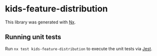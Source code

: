 # kids-feature-distribution

This library was generated with [Nx](https://nx.dev).

## Running unit tests

Run `nx test kids-feature-distribution` to execute the unit tests via [Jest](https://jestjs.io).
